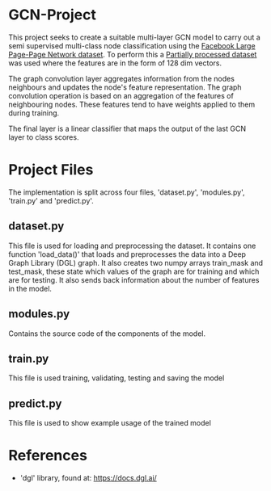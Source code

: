 # GCN-Project
This project seeks to create a suitable multi-layer GCN model to carry out a semi supervised multi-class node classification using the [Facebook Large Page-Page Network dataset](https://snap.stanford.edu/data/facebook-large-page-page-network.html). To perform this a [Partially processed dataset](https://graphmining.ai/datasets/ptg/facebook.npz) was used where the features are in the form of 128 dim vectors.

The graph convolution layer aggregates information from the nodes neighbours
and updates the node's feature representation. The graph convolution operation is based on an aggregation of the features of neighbouring nodes. These features tend to have weights applied to them during training.

The final layer is a linear classifier that maps the output of the last 
GCN layer to class scores.

# Project Files
The implementation is split across four files, 'dataset.py', 'modules.py', 'train.py' and 'predict.py'.

## dataset.py
This file is used for loading and preprocessing the dataset. It contains one function 'load_data()' that loads and preprocesses the data into a Deep Graph Library (DGL) graph. It also creates two numpy arrays train_mask and test_mask, these state which values of the graph are for training and which are for testing. It also sends back information about the number of features in the model.

## modules.py
Contains the source code of the components of the model.

## train.py
This file is used training, validating, testing and saving the model

## predict.py
This file is used to show example usage of the trained model

# References
- 'dgl' library, found at: https://docs.dgl.ai/
